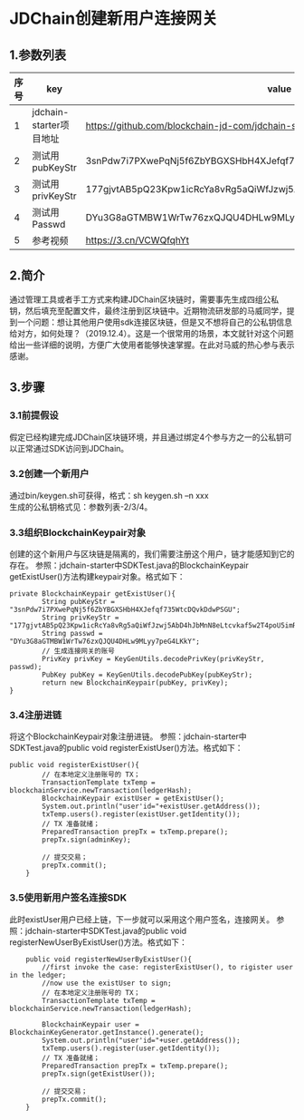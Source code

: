 # JDChain创建新用户连接网关
## 1.参数列表
| 序号 | key | value | 备注 |
| ------ | ------ | ------ | ------ |
| 1 | jdchain-starter项目地址 | https://github.com/blockchain-jd-com/jdchain-starter |
| 2 | 测试用pubKeyStr | 3snPdw7i7PXwePqNj5f6ZbYBGXSHbH4XJefqf735WtcDQvkDdwPSGU |
| 3 | 测试用privKeyStr | 177gjvtAB5pQ23Kpw1icRcYa8vRg5aQiWfJzwj5AbD4hJbMnN8eLtcvkaf5w2T4poU5imR9 |
| 4 | 测试用Passwd | DYu3G8aGTMBW1WrTw76zxQJQU4DHLw9MLyy7peG4LKkY |
| 5 | 参考视频 | https://3.cn/VCWQfqhYt |

## 2.简介
通过管理工具或者手工方式来构建JDChain区块链时，需要事先生成四组公私钥，然后填充至配置文件，最终注册到区块链中。近期物流研发部的马威同学，提到一个问题：想让其他用户使用sdk连接区块链，但是又不想将自己的公私钥信息给对方，如何处理？（2019.12.4）。这是一个很常用的场景，本文就针对这个问题给出一些详细的说明，方便广大使用者能够快速掌握。在此对马威的热心参与表示感谢。

## 3.步骤
### 3.1前提假设
假定已经构建完成JDChain区块链环境，并且通过绑定4个参与方之一的公私钥可以正常通过SDK访问到JDChain。
### 3.2创建一个新用户
通过bin/keygen.sh可获得，格式：sh keygen.sh –n xxx  
生成的公私钥格式见：参数列表-2/3/4。  
### 3.3组织BlockchainKeypair对象
创建的这个新用户与区块链是隔离的，我们需要注册这个用户，链才能感知到它的存在。
参照：jdchain-starter中SDKTest.java的BlockchainKeypair getExistUser()方法构建keypair对象。格式如下：  
```
private BlockchainKeypair getExistUser(){
        String pubKeyStr = "3snPdw7i7PXwePqNj5f6ZbYBGXSHbH4XJefqf735WtcDQvkDdwPSGU";
        String privKeyStr = "177gjvtAB5pQ23Kpw1icRcYa8vRg5aQiWfJzwj5AbD4hJbMnN8eLtcvkaf5w2T4poU5imR9";
        String passwd = "DYu3G8aGTMBW1WrTw76zxQJQU4DHLw9MLyy7peG4LKkY";
        // 生成连接网关的账号
        PrivKey privKey = KeyGenUtils.decodePrivKey(privKeyStr, passwd);
        PubKey pubKey = KeyGenUtils.decodePubKey(pubKeyStr);
        return new BlockchainKeypair(pubKey, privKey);
}
```
### 3.4注册进链
将这个BlockchainKeypair对象注册进链。
参照：jdchain-starter中SDKTest.java的public void registerExistUser()方法。格式如下：
```
public void registerExistUser(){
        // 在本地定义注册账号的 TX；
        TransactionTemplate txTemp = blockchainService.newTransaction(ledgerHash);
        BlockchainKeypair existUser = getExistUser();
        System.out.println("user'id="+existUser.getAddress());
        txTemp.users().register(existUser.getIdentity());
        // TX 准备就绪；
        PreparedTransaction prepTx = txTemp.prepare();
        prepTx.sign(adminKey);

        // 提交交易；
        prepTx.commit();
    }
```
### 3.5使用新用户签名连接SDK
此时existUser用户已经上链，下一步就可以采用这个用户签名，连接网关。
参照：jdchain-starter中SDKTest.java的public void registerNewUserByExistUser()方法。格式如下：
```
    public void registerNewUserByExistUser(){
        //first invoke the case: registerExistUser(), to rigister user in the ledger;
        //now use the existUser to sign;
        // 在本地定义注册账号的 TX；
        TransactionTemplate txTemp = blockchainService.newTransaction(ledgerHash);

        BlockchainKeypair user = BlockchainKeyGenerator.getInstance().generate();
        System.out.println("user'id="+user.getAddress());
        txTemp.users().register(user.getIdentity());
        // TX 准备就绪；
        PreparedTransaction prepTx = txTemp.prepare();
        prepTx.sign(getExistUser());

        // 提交交易；
        prepTx.commit();
    }
```
